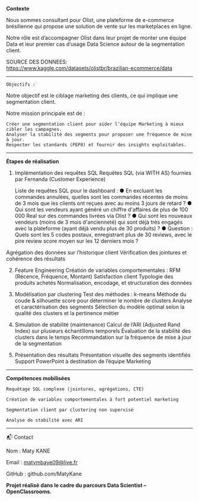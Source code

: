 **Contexte**

Nous sommes consultant pour Olist, une plateforme de e-commerce brésilienne qui propose une solution de vente sur les marketplaces en ligne.

Notre rôle est d’accompagner Olist dans leur projet de monter une équipe Data et leur premier cas d’usage Data Science autour de la segmentation client.

SOURCE DES DONNEES: https://www.kaggle.com/datasets/olistbr/brazilian-ecommerce/data

***

`Objectifs :`

Notre objectif est le ciblage marketing des clients, ce qui implique une segmentation client.

Notre mission principale est de :

    Créer une segmentation client pour aider l’équipe Marketing à mieux cibler les campagnes.
    Analyser la stabilité des segments pour proposer une fréquence de mise à jour.
    Respecter les standards (PEP8) et fournir des insights exploitables.

***

**Étapes de réalisation**

1. Implémentation des requêtes SQL
Requêtes SQL (via WITH AS) fournies par Fernanda (Customer Experience)
    
    Liste de requêtes SQL pour le dashboard :
    ● En excluant les commandes annulées, quelles sont les commandes récentes de moins de 3 mois que les clients ont reçues avec au moins 3 jours de retard ?
    ● Qui sont les vendeurs ayant généré un chiffre d'affaires de plus de 100 000 Real sur des commandes livrées via Olist ?
    ● Qui sont les nouveaux vendeurs (moins de 3 mois d'ancienneté) qui sont déjà très engagés avec la plateforme (ayant déjà vendu plus de 30 produits) ?
    ● Question : Quels sont les 5 codes postaux, enregistrant plus de 30 reviews, avec le pire review score moyen sur les 12 derniers mois ?

Agrégation des données sur l’historique client
Vérification des jointures et cohérence des résultats

2. Feature Engineering
Création de variables comportementales :
RFM (Récence, Fréquence, Montant)
Satisfaction client
Typologie des produits achetés
Normalisation, encodage, et structuration des données

3. Modélisation par clustering
Test des méthodes :
k-means
Méthode du coude & silhouette score pour déterminer le nombre de clusters
Analyse et caractérisation des segments
Sélection du modèle optimal selon la qualité des clusters et la pertinence métier

4. Simulation de stabilité (maintenance)
Calcul de l’ARI (Adjusted Rand Index) sur plusieurs échantillons temporels
Évaluation de la stabilité des clusters dans le temps
Recommandation sur la fréquence de mise à jour de la segmentation

5. Présentation des résultats
Présentation visuelle des segments identifiés
Support PowerPoint à destination de l’équipe Marketing

***

**Compétences mobilisées**

    Requêtage SQL complexe (jointures, agrégations, CTE)
    
    Création de variables comportementales à fort potentiel marketing
    
    Segmentation client par clustering non supervisé
    
    Analyse de stabilité avec ARI

***

📬 Contact

Nom : Maty KANE

Email : matymbaye09@live.fr

GitHub : github.com/MatyKane

**Projet réalisé dans le cadre du parcours Data Scientist – OpenClassrooms.**
